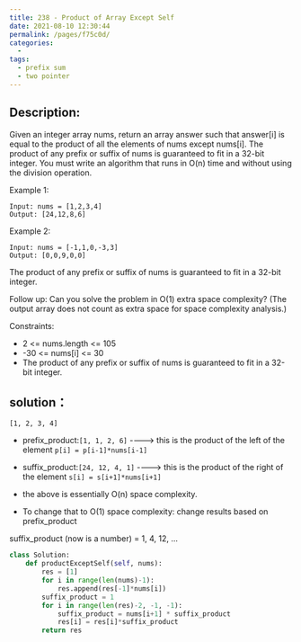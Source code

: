 ```yaml
---
title: 238 - Product of Array Except Self
date: 2021-08-10 12:30:44
permalink: /pages/f75c0d/
categories:
  - 
tags:
  - prefix sum
  - two pointer
---
```


## Description:
Given an integer array nums, return an array answer such that answer[i] is equal to the product of all the elements of nums except nums[i].
The product of any prefix or suffix of nums is guaranteed to fit in a 32-bit integer.
You must write an algorithm that runs in O(n) time and without using the division operation.

Example 1:
```
Input: nums = [1,2,3,4]
Output: [24,12,8,6]
```

Example 2:
```
Input: nums = [-1,1,0,-3,3]
Output: [0,0,9,0,0] 
```

The product of any prefix or suffix of nums is guaranteed to fit in a 32-bit integer.

Follow up: Can you solve the problem in O(1) extra space complexity? (The output array does not count as extra space for space complexity analysis.)


Constraints:

- 2 <= nums.length <= 105
- -30 <= nums[i] <= 30
- The product of any prefix or suffix of nums is guaranteed to fit in a 32-bit integer.


## solution：
`[1, 2, 3, 4]`
- prefix_product:` [1, 1, 2, 6] `  ----> this is the product of the left of the element
    `p[i] = p[i-1]*nums[i-1]`
- suffix_product:`[24, 12, 4, 1]` ----> this is the product of the right of the element
    `s[i] = s[i+1]*nums[i+1]`

- the above is essentially O(n) space complexity.
- To change that to O(1) space complexity: change results based on prefix_product

suffix_product (now is a number) = 1, 4, 12, ...


```python
class Solution:
    def productExceptSelf(self, nums):
        res = [1]
        for i in range(len(nums)-1):
            res.append(res[-1]*nums[i])
        suffix_product = 1
        for i in range(len(res)-2, -1, -1):
            suffix_product = nums[i+1] * suffix_product
            res[i] = res[i]*suffix_product
        return res
```
